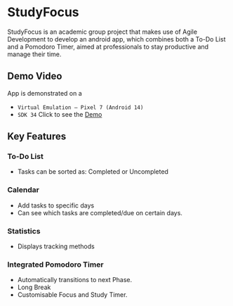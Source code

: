 # StudyFocus

StudyFocus is an academic group project that makes use of Agile Development to develop an android app, which combines both a To-Do List and a Pomodoro Timer, aimed at professionals to stay productive and manage their time.
## Demo Video
App is demonstrated on a
* `Virtual Emulation – Pixel 7 (Android 14)`
* `SDK 34`
Click to see the [Demo](https://youtu.be/GMcm7HWZs54)

## Key Features
### To-Do List
* Tasks can be sorted as: Completed or Uncompleted
### Calendar
* Add tasks to specific days
* Can see which tasks are completed/due on certain days.
### Statistics
* Displays tracking methods 
### Integrated Pomodoro Timer

* Automatically transitions to next Phase. 
* Long Break 
* Customisable Focus and Study Timer.


